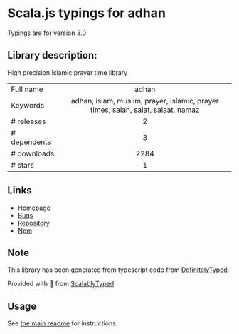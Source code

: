 
# Scala.js typings for adhan

Typings are for version 3.0

## Library description:
High precision Islamic prayer time library

|                    |                 |
| ------------------ | :-------------: |
| Full name          | adhan |
| Keywords           | adhan, islam, muslim, prayer, islamic, prayer times, salah, salat, salaat, namaz |
| # releases         | 2 |
| # dependents       | 3 |
| # downloads        | 2284 |
| # stars            | 1 |

## Links
- [Homepage](https://github.com/batoulapps/adhan-js)
- [Bugs](https://github.com/batoulapps/adhan-js/issues)
- [Repository](https://github.com/batoulapps/adhan-js)
- [Npm](https://www.npmjs.com/package/adhan)
    


## Note
This library has been generated from typescript code from [DefinitelyTyped](https://definitelytyped.org).

Provided with :purple_heart: from [ScalablyTyped](https://github.com/oyvindberg/ScalablyTyped)

## Usage
See [the main readme](../../readme.md) for instructions.


